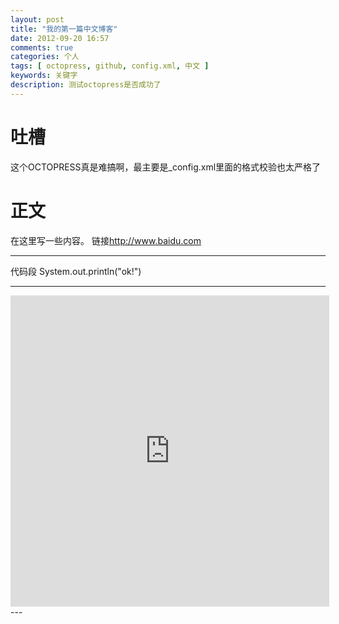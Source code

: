 ```yaml
---
layout: post
title: "我的第一篇中文博客"
date: 2012-09-20 16:57
comments: true
categories: 个人
tags: [ octopress, github, config.xml, 中文 ]
keywords: 关键字
description: 测试octopress是否成功了
---
```

# 吐槽
这个OCTOPRESS真是难搞啊，最主要是_config.xml里面的格式校验也太严格了</center>
# 正文
在这里写一些内容。
链接<http://www.baidu.com>
***
代码段
		System.out.println("ok!")

---
<iframe height=498 width=510 frameborder=0 src="http://player.youku.com/embed/XODk1Mzg1NTY=" allowfullscreen></iframe>
---
